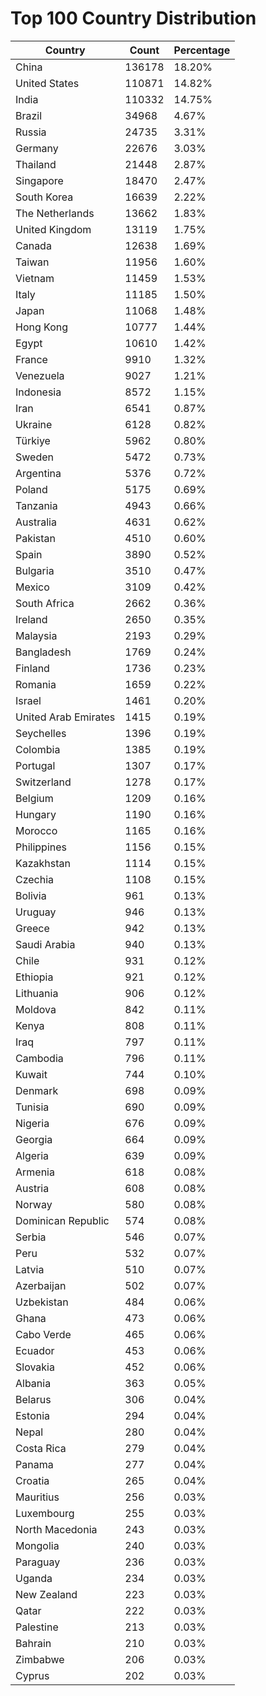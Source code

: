 # Top 100 Country Distribution
| Country | Count | Percentage |
|----|----|----|
| China | 136178 | 18.20% |
| United States | 110871 | 14.82% |
| India | 110332 | 14.75% |
| Brazil | 34968 | 4.67% |
| Russia | 24735 | 3.31% |
| Germany | 22676 | 3.03% |
| Thailand | 21448 | 2.87% |
| Singapore | 18470 | 2.47% |
| South Korea | 16639 | 2.22% |
| The Netherlands | 13662 | 1.83% |
| United Kingdom | 13119 | 1.75% |
| Canada | 12638 | 1.69% |
| Taiwan | 11956 | 1.60% |
| Vietnam | 11459 | 1.53% |
| Italy | 11185 | 1.50% |
| Japan | 11068 | 1.48% |
| Hong Kong | 10777 | 1.44% |
| Egypt | 10610 | 1.42% |
| France | 9910 | 1.32% |
| Venezuela | 9027 | 1.21% |
| Indonesia | 8572 | 1.15% |
| Iran | 6541 | 0.87% |
| Ukraine | 6128 | 0.82% |
| Türkiye | 5962 | 0.80% |
| Sweden | 5472 | 0.73% |
| Argentina | 5376 | 0.72% |
| Poland | 5175 | 0.69% |
| Tanzania | 4943 | 0.66% |
| Australia | 4631 | 0.62% |
| Pakistan | 4510 | 0.60% |
| Spain | 3890 | 0.52% |
| Bulgaria | 3510 | 0.47% |
| Mexico | 3109 | 0.42% |
| South Africa | 2662 | 0.36% |
| Ireland | 2650 | 0.35% |
| Malaysia | 2193 | 0.29% |
| Bangladesh | 1769 | 0.24% |
| Finland | 1736 | 0.23% |
| Romania | 1659 | 0.22% |
| Israel | 1461 | 0.20% |
| United Arab Emirates | 1415 | 0.19% |
| Seychelles | 1396 | 0.19% |
| Colombia | 1385 | 0.19% |
| Portugal | 1307 | 0.17% |
| Switzerland | 1278 | 0.17% |
| Belgium | 1209 | 0.16% |
| Hungary | 1190 | 0.16% |
| Morocco | 1165 | 0.16% |
| Philippines | 1156 | 0.15% |
| Kazakhstan | 1114 | 0.15% |
| Czechia | 1108 | 0.15% |
| Bolivia | 961 | 0.13% |
| Uruguay | 946 | 0.13% |
| Greece | 942 | 0.13% |
| Saudi Arabia | 940 | 0.13% |
| Chile | 931 | 0.12% |
| Ethiopia | 921 | 0.12% |
| Lithuania | 906 | 0.12% |
| Moldova | 842 | 0.11% |
| Kenya | 808 | 0.11% |
| Iraq | 797 | 0.11% |
| Cambodia | 796 | 0.11% |
| Kuwait | 744 | 0.10% |
| Denmark | 698 | 0.09% |
| Tunisia | 690 | 0.09% |
| Nigeria | 676 | 0.09% |
| Georgia | 664 | 0.09% |
| Algeria | 639 | 0.09% |
| Armenia | 618 | 0.08% |
| Austria | 608 | 0.08% |
| Norway | 580 | 0.08% |
| Dominican Republic | 574 | 0.08% |
| Serbia | 546 | 0.07% |
| Peru | 532 | 0.07% |
| Latvia | 510 | 0.07% |
| Azerbaijan | 502 | 0.07% |
| Uzbekistan | 484 | 0.06% |
| Ghana | 473 | 0.06% |
| Cabo Verde | 465 | 0.06% |
| Ecuador | 453 | 0.06% |
| Slovakia | 452 | 0.06% |
| Albania | 363 | 0.05% |
| Belarus | 306 | 0.04% |
| Estonia | 294 | 0.04% |
| Nepal | 280 | 0.04% |
| Costa Rica | 279 | 0.04% |
| Panama | 277 | 0.04% |
| Croatia | 265 | 0.04% |
| Mauritius | 256 | 0.03% |
| Luxembourg | 255 | 0.03% |
| North Macedonia | 243 | 0.03% |
| Mongolia | 240 | 0.03% |
| Paraguay | 236 | 0.03% |
| Uganda | 234 | 0.03% |
| New Zealand | 223 | 0.03% |
| Qatar | 222 | 0.03% |
| Palestine | 213 | 0.03% |
| Bahrain | 210 | 0.03% |
| Zimbabwe | 206 | 0.03% |
| Cyprus | 202 | 0.03% |
